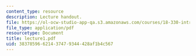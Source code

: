 ```yaml
---
content_type: resource
description: Lecture handout.
file: https://ol-ocw-studio-app-qa.s3.amazonaws.com/courses/18-330-introduction-to-numerical-analysis-spring-2004/38378596621437479344428af1b4c567_lecture1.pdf
file_type: application/pdf
resourcetype: Document
title: lecture1.pdf
uid: 38378596-6214-3747-9344-428af1b4c567
---
```

